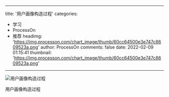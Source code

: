 
---
title: '用户画像构造过程'
categories: 
 - 学习
 - ProcessOn
 - 推荐
headimg: 'https://img.processon.com/chart_image/thumb/60cc64500e3e747c8609523a.png'
author: ProcessOn
comments: false
date: 2022-02-09 01:15:41
thumbnail: 'https://img.processon.com/chart_image/thumb/60cc64500e3e747c8609523a.png'
---

<div>   
<img class="thumb" alt="用户画像构造过程" src="https://img.processon.com/chart_image/thumb/60cc64500e3e747c8609523a.png" referrerpolicy="no-referrer">
<p>用户画像构造过程</p>  
</div>
            